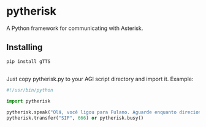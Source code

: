 # pytherisk
A Python framework for communicating with Asterisk.

## Installing
```sh
pip install gTTS
```

##
Just copy pytherisk.py to your AGI script directory and import it. Example:
```python
#!/usr/bin/python

import pytherisk

pytherisk.speak("Olá, você ligou para Fulano. Aguarde enquanto direcionamos sua ligação.")
pytherisk.transfer("SIP", 666) or pytherisk.busy()